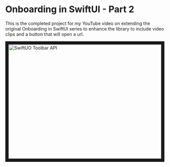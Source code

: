 # Onboarding in SwiftUI - Part 2

This is the completed project for my YouTube video on extending the original Onboarding in SwiftUI series to enhance the library to include video clips and a button that will open a url.

<a href="http://www.youtube.com/watch?feature=player_embedded&v=ofkB333MIr0
" target="_blank"><img src="http://img.youtube.com/vi/ofkB333MIr0/0.jpg" 
alt="SwiftUO Toolbar API" width="480" height="360" border="10" /></a>

